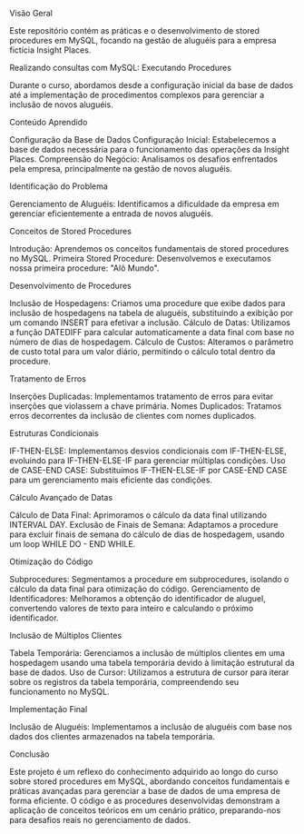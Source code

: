 Visão Geral

Este repositório contém as práticas e o desenvolvimento de stored procedures em MySQL, focando na gestão de aluguéis para a empresa fictícia Insight Places.

Realizando consultas com MySQL: Executando Procedures
 
Durante o curso, abordamos desde a configuração inicial da base de dados até a implementação de procedimentos complexos para gerenciar a inclusão de novos aluguéis.

Conteúdo Aprendido

Configuração da Base de Dados
Configuração Inicial: Estabelecemos a base de dados necessária para o funcionamento das operações da Insight Places.
Compreensão do Negócio: Analisamos os desafios enfrentados pela empresa, principalmente na gestão de novos aluguéis.

Identificação do Problema

Gerenciamento de Aluguéis: Identificamos a dificuldade da empresa em gerenciar eficientemente a entrada de novos aluguéis.

Conceitos de Stored Procedures

Introdução: Aprendemos os conceitos fundamentais de stored procedures no MySQL.
Primeira Stored Procedure: Desenvolvemos e executamos nossa primeira procedure: "Alô Mundo".

Desenvolvimento de Procedures

Inclusão de Hospedagens: Criamos uma procedure que exibe dados para inclusão de hospedagens na tabela de aluguéis, substituindo a exibição por um comando INSERT para efetivar a inclusão.
Cálculo de Datas: Utilizamos a função DATEDIFF para calcular automaticamente a data final com base no número de dias de hospedagem.
Cálculo de Custos: Alteramos o parâmetro de custo total para um valor diário, permitindo o cálculo total dentro da procedure.

Tratamento de Erros

Inserções Duplicadas: Implementamos tratamento de erros para evitar inserções que violassem a chave primária.
Nomes Duplicados: Tratamos erros decorrentes da inclusão de clientes com nomes duplicados.

Estruturas Condicionais

IF-THEN-ELSE: Implementamos desvios condicionais com IF-THEN-ELSE, evoluindo para IF-THEN-ELSE-IF para gerenciar múltiplas condições.
Uso de CASE-END CASE: Substituímos IF-THEN-ELSE-IF por CASE-END CASE para um gerenciamento mais eficiente das condições.

Cálculo Avançado de Datas

Cálculo de Data Final: Aprimoramos o cálculo da data final utilizando INTERVAL DAY.
Exclusão de Finais de Semana: Adaptamos a procedure para excluir finais de semana do cálculo de dias de hospedagem, usando um loop WHILE DO - END WHILE.

Otimização do Código

Subprocedures: Segmentamos a procedure em subprocedures, isolando o cálculo da data final para otimização do código.
Gerenciamento de Identificadores: Melhoramos a obtenção do identificador de aluguel, convertendo valores de texto para inteiro e calculando o próximo identificador.

Inclusão de Múltiplos Clientes

Tabela Temporária: Gerenciamos a inclusão de múltiplos clientes em uma hospedagem usando uma tabela temporária devido à limitação estrutural da base de dados.
Uso de Cursor: Utilizamos a estrutura de cursor para iterar sobre os registros da tabela temporária, compreendendo seu funcionamento no MySQL.

Implementação Final

Inclusão de Aluguéis: Implementamos a inclusão de aluguéis com base nos dados dos clientes armazenados na tabela temporária.

Conclusão

Este projeto é um reflexo do conhecimento adquirido ao longo do curso sobre stored procedures em MySQL, abordando conceitos fundamentais e práticas avançadas para gerenciar a base de dados 
de uma empresa de forma eficiente. O código e as procedures desenvolvidas demonstram a aplicação de conceitos teóricos em um cenário prático, preparando-nos para desafios reais no gerenciamento de dados.



